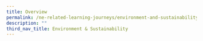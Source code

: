 ```yaml
---
title: Overview
permalink: /ne-related-learning-journeys/environment-and-sustainability/overview/
description: ""
third_nav_title: Environment & Sustainability
---
```


